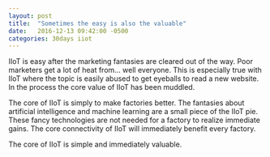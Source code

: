 ```yaml
---
layout: post
title:  "Sometimes the easy is also the valuable"
date:   2016-12-13 09:42:00 -0500
categories: 30days iiot
---
```

IIoT is easy after the marketing fantasies are cleared out of the way. Poor marketers get a lot of heat from… well everyone. This is especially true with IIoT where the topic is easily abused to get eyeballs to read a new website. In the process the core value of IIoT has been muddled. 

The core of IIoT is simply to make factories better. The fantasies about artificial intelligence and machine learning are a small piece of the IIoT pie. These fancy technologies are not needed for a factory to realize immediate gains. The core connectivity of IIoT will immediately benefit every factory. 

The core of IIoT is simple and immediately valuable.